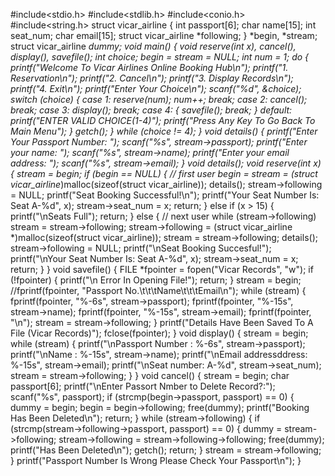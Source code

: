 #include<stdio.h>
#include<stdlib.h>
#include<conio.h>
#include<string.h>
struct vicar_airline
{
int passport[6];
char name[15];
int seat_num;
char email[15];
struct vicar_airline *following;
}
*begin, *stream;
struct vicar_airline *dummy;
void main()
{
void reserve(int x), cancel(), display(), savefile();
int choice;
begin = stream = NULL;
int num = 1;
do
{
printf("Welcome To Vicar Airlines Online Booking Hub\n");
printf("1. Reservation\n");
printf("2. Cancel\n");
printf("3. Display Records\n");
printf("4. Exit\n");
printf("Enter Your Choice\n");
scanf("%d", &choice);
switch (choice)
{
case 1:
reserve(num);
num++;
break;
case 2:
cancel();
break;
case 3:
display();
break;
case 4:
{
savefile();
break;
}
default:
printf("ENTER VALID CHOICE(1-4)");
printf("Press Any Key To Go Back To Main Menu");
}
getch();
} while (choice != 4);
}
void details()
{
printf("Enter Your Passport Number: ");
scanf("%s", stream->passport);
printf("Enter your name: ");
scanf("%s", stream->name);
printf("Enter your email address: ");
scanf("%s", stream->email);
}
void details();
void reserve(int x)
{
stream = begin;
if (begin == NULL)
{
// first user
begin = stream = (struct vicar_airline*)malloc(sizeof(struct vicar_airline));
details();
stream->following = NULL;
printf("Seat Booking Successful!\n");
printf("Your Seat Number Is: Seat A-%d", x);
stream->seat_num = x;
return;
}
else if (x > 15)
{
printf("\nSeats Full");
return;
}
else
{
// next user
while (stream->following)
stream = stream->following;
stream->following = (struct vicar_airline *)malloc(sizeof(struct vicar_airline));
stream = stream->following;
details();
stream->following = NULL;
printf("\nSeat Booking Succesful!");
printf("\nYour Seat Number Is: Seat A-%d", x);
stream->seat_num = x;
return;
}
}
void savefile()
{
FILE *fpointer = fopen("Vicar Records", "w");
if (!fpointer)
{
printf("\n Error In Opening File!");
return;
}
stream = begin;
//fprintf(fpointer, "Passport No.\t\t\tName\t\t\tEmail\n");
while (stream)
{
fprintf(fpointer, "%-6s", stream->passport);
fprintf(fpointer, "%-15s", stream->name);
fprintf(fpointer, "%-15s", stream->email);
fprintf(fpointer, "\n");
stream = stream->following;
}
printf("Details Have Been Saved To A File (Vicar Records)");
fclose(fpointer);
}
void display()
{
stream = begin;
while (stream)
{
printf("\nPassport Number : %-6s", stream->passport);
printf("\nName : %-15s", stream->name);
printf("\nEmail addressddress: %-15s", stream->email);
printf("\nSeat number: A-%d", stream->seat_num);
stream = stream->following;
}
}
void cancel()
{
stream = begin;
char passport[6];
printf("\nEnter Passort Nmber to Delete Record?:");
scanf("%s", passport);
if (strcmp(begin->passport, passport) == 0)
{
dummy = begin;
begin = begin->following;
free(dummy);
printf("Booking Has Been Deleted\n");
return;
}
while (stream->following)
{
if (strcmp(stream->following->passport, passport) == 0)
{
dummy = stream->following;
stream->following = stream->following->following;
free(dummy);
printf("Has Been Deleted\n");
getch();
return;
}
stream = stream->following;
}
printf("Passport Number Is Wrong Please Check Your Passport\n");
}
